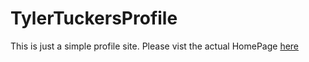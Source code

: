 # TylerTuckersProfile

This is just a simple profile site. Please vist the actual HomePage [here](https://tucke102.github.io/TylerTuckersProfile/Pages/index.html)
